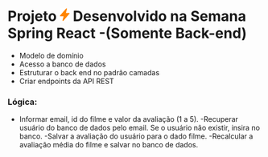 # Projeto ![img.png](img.png) Desenvolvido na  Semana Spring React -(Somente Back-end)

- Modelo de domínio
- Acesso a banco de dados
- Estruturar o back end no padrão camadas
- Criar endpoints da API REST

### Lógica:
- Informar email, id do filme e valor da avaliação (1 a 5).
-Recuperar usuário do banco de dados pelo email. Se o usuário não existir, insira no banco.
-Salvar a avaliação do usuário para o dado filme.
-Recalcular a avaliação média do filme e salvar no banco de dados.